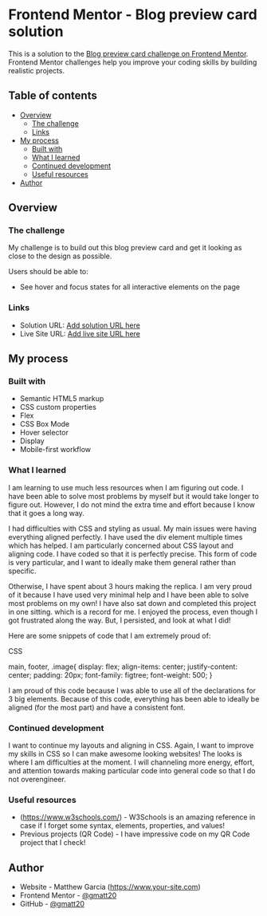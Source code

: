 # Frontend Mentor - Blog preview card solution

This is a solution to the [Blog preview card challenge on Frontend Mentor](https://www.frontendmentor.io/challenges/blog-preview-card-ckPaj01IcS). Frontend Mentor challenges help you improve your coding skills by building realistic projects. 

## Table of contents

- [Overview](#overview)
  - [The challenge](#the-challenge)
  - [Links](#links)
- [My process](#my-process)
  - [Built with](#built-with)
  - [What I learned](#what-i-learned)
  - [Continued development](#continued-development)
  - [Useful resources](#useful-resources)
- [Author](#author)

## Overview

### The challenge

My challenge is to build out this blog preview card and get it looking as close to the design as possible.

Users should be able to:

- See hover and focus states for all interactive elements on the page

### Links

- Solution URL: [Add solution URL here](https://your-solution-url.com)
- Live Site URL: [Add live site URL here](https://your-live-site-url.com)

## My process

### Built with

- Semantic HTML5 markup
- CSS custom properties
- Flex
- CSS Box Mode
- Hover selector
- Display
- Mobile-first workflow

### What I learned

I am learning to use much less resources when I am figuring out code. I have been able to solve most problems by myself but it would take longer to figure out. However, I do not mind the extra time and effort because I know that it goes a long way. 

I had difficulties with CSS and styling as usual. My main issues were having everything aligned perfectly. I have used the div element multiple times which has helped. I am particularly concerned about CSS layout and aligning code. I have coded so that it is perfectly precise. This form of code is very particular, and I want to ideally make them general rather than specific. 

Otherwise, I have spent about 3 hours making the replica. I am very proud of it because I have used very minimal help and I have been able to solve most problems on my own! I have also sat down and completed this project in one sitting. which is a record for me. I enjoyed the process, even though I got frustrated along the way. But, I persisted, and look at what I did!

Here are some snippets of code that I am extremely proud of:

CSS

main, footer, .image{
    display: flex;
    align-items: center;
    justify-content: center;
    padding: 20px;
    font-family: figtree;
    font-weight: 500;
}

I am proud of this code because I was able to use all of the declarations for 3 big elements. Because of this code, everything has been able to ideally be aligned (for the most part) and have a consistent font.

### Continued development

I want to continue my layouts and aligning in CSS. Again, I want to improve my skills in CSS so I can make awesome looking websites! The looks is where I am difficulties at the moment. I will channeling more energy, effort, and attention towards making particular code into general code so that I do not overengineer. 

### Useful resources

- (https://www.w3schools.com/) - W3Schools is an amazing reference in case if I forget some syntax, elements, properties, and values!
- Previous projects (QR Code) - I have impressive code on my QR Code project that I check!

## Author

- Website - Matthew Garcia (https://www.your-site.com)
- Frontend Mentor - [@gmatt20](https://www.frontendmentor.io/profile/gmatt20)
- GitHub - [@gmatt20](https://github.com/gmatt20")